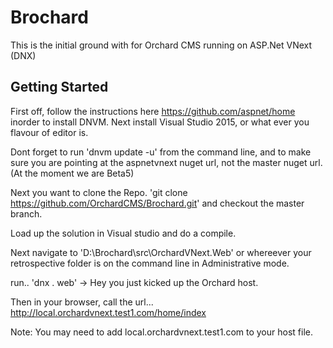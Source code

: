 Brochard
========

This is the initial ground with for Orchard CMS running on ASP.Net VNext (DNX)

Getting Started
---------------

First off, follow the instructions here https://github.com/aspnet/home inorder to install DNVM. Next install Visual Studio 2015, or what ever you flavour of editor is. 

Dont forget to run 'dnvm update -u' from the command line, and to make sure you are pointing at the aspnetvnext nuget url, not the master nuget url. (At the moment we are Beta5)

Next you want to clone the Repo. 'git clone https://github.com/OrchardCMS/Brochard.git' and checkout the master branch.

Load up the solution in Visual studio and do a compile.

Next navigate to 'D:\Brochard\src\OrchardVNext.Web' or whereever your retrospective folder is on the command line in Administrative mode.

run.. 'dnx . web' -> Hey you just kicked up the Orchard host.

Then in your browser, call the url... http://local.orchardvnext.test1.com/home/index

Note: 
You may need to add local.orchardvnext.test1.com to your host file.
